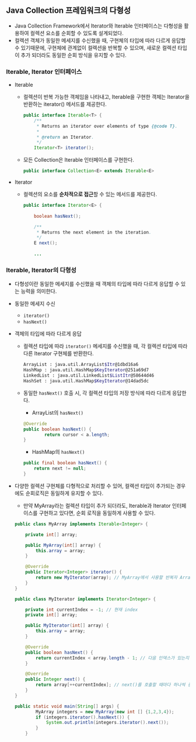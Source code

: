 


## Java Collection 프레임워크의 다형성

- Java Collection Framework에서 Iterator와 Iterable 인터페이스는 다형성을 활용하여 컬렉션 요소를 순회할 수 있도록 설계되었다.
- 컬렉션 객체가 동일한 메세지를 수신했을 때, 구현체의 타입에 따라 다르게 응답할 수 있기때문에, 구현체에 관계없이 컬렉션을 반복할 수 있으며, 새로운 컬렉션 타입이 추가 되더라도 동일한 순회 방식을 유지할 수 있다.

### Iterable, Iterator 인터페이스

- Iterable
    - 컬렉션이 반복 가능한 객체임을 나타내고, Iterable을 구현한 객체는 Iterator을 반환하는 iterator() 메서드를 제공한다.

        ```java
        public interface Iterable<T> {
            /**
             * Returns an iterator over elements of type {@code T}.
             *
             * @return an Iterator.
             */
            Iterator<T> iterator();
        
        ```

    - 모든 Collection은 Iterable 인터페이스를 구현한다.

        ```java
        public interface Collection<E> extends Iterable<E>
        ```

- Iterator
    - 컬렉션의 요소를 **순차적으로 접근**할 수 있는 메서드를 제공한다.

        ```java
        public interface Iterator<E> {
            
            boolean hasNext();
        
            /**
             * Returns the next element in the iteration.
             */
            E next();
            
            ...
        
        ```


### Iterable, Iterator의 다형성

- 다형성이란 동일한 메세지를 수신했을 때 객체의 타입에 따라 다르게 응답할 수 있는 능력을 의미한다.
- 동일한 메세지 수신
    - `iterator()`
    - `hasNext()`
- 객체의 타입에 따라 다르게 응답
    - 컬렉션 타입에 따라 `iterator()` 메세지를 수신했을 때,  각 컬렉션 타입에 따라 다른 Iterator 구현체를 반환한다.

        ```bash
        ArrayList : java.util.ArrayList$Itr@1dbd16a6
        HashMap : java.util.HashMap$KeyIterator@251a69d7
        LinkedList : java.util.LinkedList$ListItr@58644d46
        HashSet : java.util.HashMap$KeyIterator@14dad5dc
        ```

    - 동일한 `hasNext()` 호출 시, 각 컬렉션 타입의 저장 방식에 따라 다르게 응답한다.
        - ArrayList의 `hasNext()`

        ```java
        @Override
        public boolean hasNext() {
        		return cursor < a.length;
        }
        ```

        - HashMap의 `hasNext()`

        ```java
        public final boolean hasNext() {
            return next != null;
        }
        ```


- 다양한 컬렉션 구현체를 다형적으로 처리할 수 있어, 컬렉션 타입이 추가되는 경우에도 순회로직은 동일하게 유지할 수 있다.
    - 만약 MyArray라는 컬렉션 타입이 추가 되더라도, Iterable과 Iterator 인터페이스를 구현하고 있다면, 순회 로직을 동일하게 사용할 수 있다.

    ```java
    public class MyArray implements Iterable<Integer> {
    
        private int[] array;
    
        public MyArray(int[] array) {
            this.array = array;
        }
    
        @Override
        public Iterator<Integer> iterator() {
            return new MyIterator(array); // MyArray에서 사용할 반복자 ArrayIterator를 반환
        }
    }
    
    public class MyIterator implements Iterator<Integer> {
    
        private int currentIndex = -1; // 현재 index
        private int[] array;
    
        public MyIterator(int[] array) {
            this.array = array;
        }
    
        @Override
        public boolean hasNext() {
            return currentIndex < array.length - 1; // 다음 인덱스가 있는지 체크한다
        }
    
        @Override
        public Integer next() {
            return array[++currentIndex]; // next()를 호출할 때마다 하나씩 증가시킨다.
        }
    }
    ```

    ```java
    public static void main(String[] args) {
            MyArray integers = new MyArray(new int [] {1,2,3,4});
            if (integers.iterator().hasNext()) {
                System.out.println(integers.iterator().next());
            }
        }
    ```